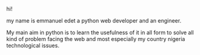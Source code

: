 hi!

my name is emmanuel edet a python web developer and an engineer.


My main aim in python is to learn the usefulness of it in all form to solve all kind of problem facing the web and most especially my country nigeria technological issues. 

